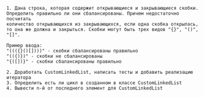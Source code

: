 
	1. Дана строка, которая содержит открывающиеся и закрывающиеся скобки.
	Определить правильно ли они сбалансированы. Причем недостаточно посчитать
	количество открывающихся из закрывающихся, если одна скобка открылась,
	то она же должна и закрыться. Скобки могут быть трех видов "{}", "()", "[]".
	
	Пример ввода:
	"((({}()[])))" - скобки сбалансированы правильно
	"(({)})" - скобки не сбалансированы
	"{([])}" - скобки сбалансированы правильно
	
	2. Доработать CustomLinkedList, написать тесты и добавить реализацию итератора
	3. Определить есть ли цикл в созданном в классе CustomLinkedList
	4. Вывести n-й от последнего элемент для CustomLinkedList